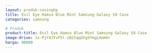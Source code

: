 ```yaml
---
layout: produk-casinghp
title: Evil Eye Hamsa Blue Mint Samsung Galaxy S9 Case
categories: samsung

# Produk
product-title: Evil Eye Hamsa Blue Mint Samsung Galaxy S9 Case
image-drive: 1x-PjY4JYvF5l-zB2SqqGhgSYmgLHnmUr
harga: 90000
---
```

